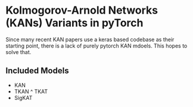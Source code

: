 # Kolmogorov-Arnold Networks (KANs) Variants in pyTorch

Since many recent KAN papers use a keras based codebase as their starting point, there is a lack of purely pytorch KAN mdoels.  This hopes to solve that.

## Included Models

* KAN
* TKAN
^ TKAT
* SigKAT